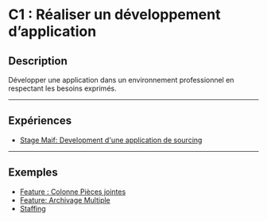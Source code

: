 # C1 : Réaliser un développement d’application

## Description

Développer une application dans un environnement professionnel en respectant les besoins exprimés.

---

## Expériences

- [Stage Maif: Development d'une application de sourcing](../Experiences/stage-appli-sourcing.md)

---

## Exemples

- [Feature : Colonne Pièces jointes](../Exemples/feat-colonne-PJs.md)
- [Feature: Archivage Multiple](../Exemples/feat-archivage-multiple.md)
- [Staffing](../Exemples/feat-staffing.md)


